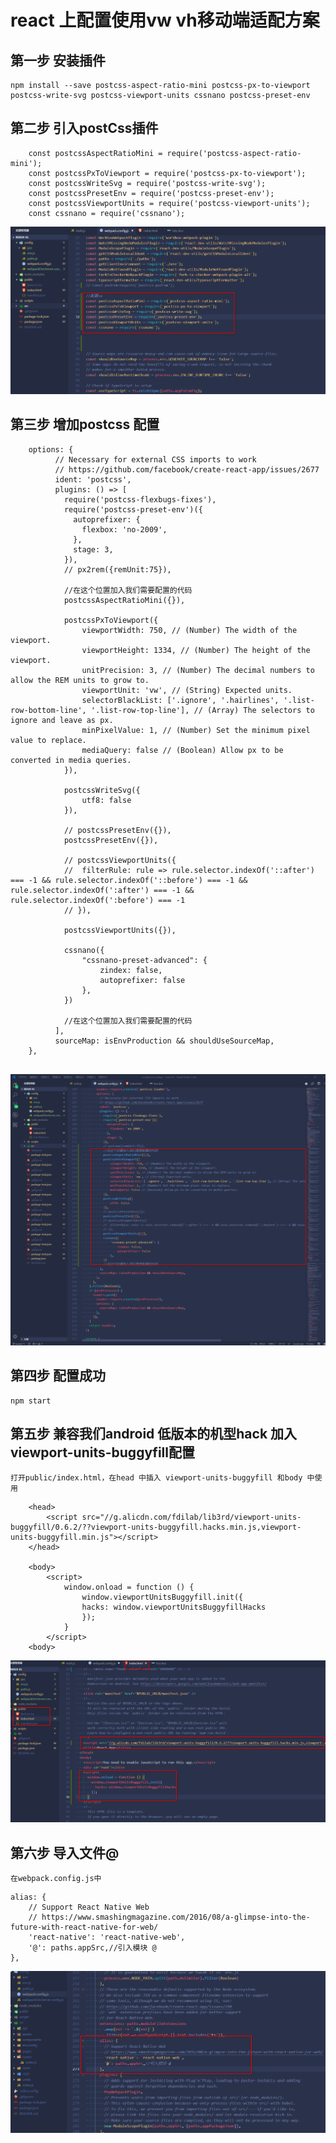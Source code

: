 # react 上配置使用vw vh移动端适配方案

## 第一步 安装插件

    npm install --save postcss-aspect-ratio-mini postcss-px-to-viewport postcss-write-svg postcss-viewport-units cssnano postcss-preset-env

## 第二步 引入postCss插件

```
    const postcssAspectRatioMini = require('postcss-aspect-ratio-mini');
    const postcssPxToViewport = require('postcss-px-to-viewport');
    const postcssWriteSvg = require('postcss-write-svg');
    const postcssPresetEnv = require('postcss-preset-env');
    const postcssViewportUnits = require('postcss-viewport-units');
    const cssnano = require('cssnano');
```

![Brief](../images/10.png)

## 第三步 增加postcss 配置

```
    options: {
          // Necessary for external CSS imports to work
          // https://github.com/facebook/create-react-app/issues/2677
          ident: 'postcss',
          plugins: () => [
            require('postcss-flexbugs-fixes'),
            require('postcss-preset-env')({
              autoprefixer: {
                flexbox: 'no-2009',
              },
              stage: 3,
            }),
            // px2rem({remUnit:75}),

            //在这个位置加入我们需要配置的代码
            postcssAspectRatioMini({}),

            postcssPxToViewport({
                viewportWidth: 750, // (Number) The width of the viewport.
                viewportHeight: 1334, // (Number) The height of the viewport.
                unitPrecision: 3, // (Number) The decimal numbers to allow the REM units to grow to.
                viewportUnit: 'vw', // (String) Expected units.
                selectorBlackList: ['.ignore', '.hairlines', '.list-row-bottom-line', '.list-row-top-line'], // (Array) The selectors to ignore and leave as px.
                minPixelValue: 1, // (Number) Set the minimum pixel value to replace.
                mediaQuery: false // (Boolean) Allow px to be converted in media queries.
            }),

            postcssWriteSvg({
                utf8: false
            }),

            // postcssPresetEnv({}),
            postcssPresetEnv({}),

            // postcssViewportUnits({
            //  filterRule: rule => rule.selector.indexOf('::after') === -1 && rule.selector.indexOf('::before') === -1 && rule.selector.indexOf(':after') === -1 && rule.selector.indexOf(':before') === -1
            // }),

            postcssViewportUnits({}),

            cssnano({
                "cssnano-preset-advanced": {
                    zindex: false,
                    autoprefixer: false
                },
            })

            //在这个位置加入我们需要配置的代码
          ],
          sourceMap: isEnvProduction && shouldUseSourceMap,
    },
    
```
![Brief](../images/11.png)

## 第四步 配置成功

    npm start

## 第五步 兼容我们android 低版本的机型hack 加入viewport-units-buggyfill配置

    打开public/index.html，在head 中插入 viewport-units-buggyfill 和body 中使用

```
    <head>
        <script src="//g.alicdn.com/fdilab/lib3rd/viewport-units-buggyfill/0.6.2/??viewport-units-buggyfill.hacks.min.js,viewport-units-buggyfill.min.js"></script>
    </head>

    <body>
        <script>
            window.onload = function () {
                window.viewportUnitsBuggyfill.init({
                hacks: window.viewportUnitsBuggyfillHacks
                });
            }
        </script>
    <body>

```

![Brief](../images/12.png)


## 第六步 导入文件@
    在webpack.config.js中
    
```
alias: {
    // Support React Native Web
    // https://www.smashingmagazine.com/2016/08/a-glimpse-into-the-future-with-react-native-for-web/
    'react-native': 'react-native-web',
    '@': paths.appSrc,//引入模块 @
},

```

![Brief](../images/13.png)
